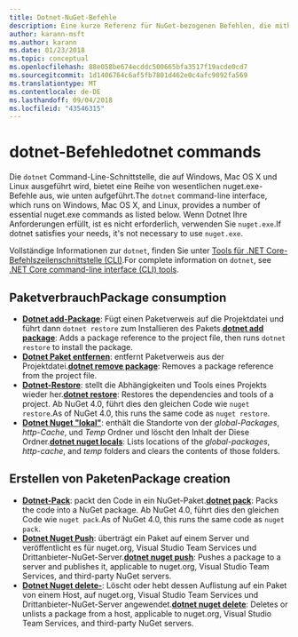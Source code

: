```yaml
---
title: Dotnet-NuGet-Befehle
description: Eine kurze Referenz für NuGet-bezogenen Befehlen, die mithilfe der Dotnet-Befehlszeilenschnittstelle werden soll.
author: karann-msft
ms.author: karann
ms.date: 01/23/2018
ms.topic: conceptual
ms.openlocfilehash: 88e058be674ecddc500665bfa3517f19acde0cd7
ms.sourcegitcommit: 1d1406764c6af5fb7801d462e0c4afc9092fa569
ms.translationtype: MT
ms.contentlocale: de-DE
ms.lasthandoff: 09/04/2018
ms.locfileid: "43546315"
---
```

# <a name="dotnet-commands"></a><span data-ttu-id="ed374-103">dotnet-Befehle</span><span class="sxs-lookup"><span data-stu-id="ed374-103">dotnet commands</span></span>

<span data-ttu-id="ed374-104">Die `dotnet` Command-Line-Schnittstelle, die auf Windows, Mac OS X und Linux ausgeführt wird, bietet eine Reihe von wesentlichen nuget.exe-Befehle aus, wie unten aufgeführt.</span><span class="sxs-lookup"><span data-stu-id="ed374-104">The `dotnet` command-line interface, which runs on Windows, Mac OS X, and Linux, provides a number of essential nuget.exe commands as listed below.</span></span> <span data-ttu-id="ed374-105">Wenn Dotnet Ihre Anforderungen erfüllt, ist es nicht erforderlich, verwenden Sie `nuget.exe`.</span><span class="sxs-lookup"><span data-stu-id="ed374-105">If dotnet satisfies your needs, it's not necessary to use `nuget.exe`.</span></span>

<span data-ttu-id="ed374-106">Vollständige Informationen zur `dotnet`, finden Sie unter [Tools für .NET Core-Befehlszeilenschnittstelle (CLI)](/dotnet/core/tools/?tabs=netcore2x).</span><span class="sxs-lookup"><span data-stu-id="ed374-106">For complete information on `dotnet`, see [.NET Core command-line interface (CLI) tools](/dotnet/core/tools/?tabs=netcore2x).</span></span>

## <a name="package-consumption"></a><span data-ttu-id="ed374-107">Paketverbrauch</span><span class="sxs-lookup"><span data-stu-id="ed374-107">Package consumption</span></span>

- <span data-ttu-id="ed374-108">[**Dotnet add-Package**](/dotnet/core/tools/dotnet-add-package): Fügt einen Paketverweis auf die Projektdatei und führt dann `dotnet restore` zum Installieren des Pakets.</span><span class="sxs-lookup"><span data-stu-id="ed374-108">[**dotnet add package**](/dotnet/core/tools/dotnet-add-package): Adds a package reference to the project file, then runs `dotnet restore` to install the package.</span></span>
- <span data-ttu-id="ed374-109">[**Dotnet Paket entfernen**](/dotnet/core/tools/dotnet-remove-package): entfernt Paketverweis aus der Projektdatei.</span><span class="sxs-lookup"><span data-stu-id="ed374-109">[**dotnet remove package**](/dotnet/core/tools/dotnet-remove-package): Removes a package reference from the project file.</span></span>
- <span data-ttu-id="ed374-110">[**Dotnet-Restore**](/dotnet/core/tools/dotnet-restore?tabs=netcore2x): stellt die Abhängigkeiten und Tools eines Projekts wieder her.</span><span class="sxs-lookup"><span data-stu-id="ed374-110">[**dotnet restore**](/dotnet/core/tools/dotnet-restore?tabs=netcore2x): Restores the dependencies and tools of a project.</span></span> <span data-ttu-id="ed374-111">Ab NuGet 4.0, führt dies den gleichen Code wie `nuget restore`.</span><span class="sxs-lookup"><span data-stu-id="ed374-111">As of NuGet 4.0, this runs the same code as `nuget restore`.</span></span>
- <span data-ttu-id="ed374-112">[**Dotnet Nuget "lokal"**](/dotnet/core/tools/dotnet-nuget-locals): enthält die Standorte von der *global-Packages*, *http-Cache*, und *Temp* Ordner und löscht den Inhalt der Diese Ordner.</span><span class="sxs-lookup"><span data-stu-id="ed374-112">[**dotnet nuget locals**](/dotnet/core/tools/dotnet-nuget-locals): Lists locations of the *global-packages*, *http-cache*, and *temp* folders and clears the contents of those folders.</span></span>

## <a name="package-creation"></a><span data-ttu-id="ed374-113">Erstellen von Paketen</span><span class="sxs-lookup"><span data-stu-id="ed374-113">Package creation</span></span>

- <span data-ttu-id="ed374-114">[**Dotnet-Pack**](/dotnet/core/tools/dotnet-pack?tabs=netcore2x): packt den Code in ein NuGet-Paket.</span><span class="sxs-lookup"><span data-stu-id="ed374-114">[**dotnet pack**](/dotnet/core/tools/dotnet-pack?tabs=netcore2x): Packs the code into a NuGet package.</span></span> <span data-ttu-id="ed374-115">Ab NuGet 4.0, führt dies den gleichen Code wie `nuget pack`.</span><span class="sxs-lookup"><span data-stu-id="ed374-115">As of NuGet 4.0, this runs the same code as `nuget pack`.</span></span>
- <span data-ttu-id="ed374-116">[**Dotnet Nuget Push**](/dotnet/core/tools/dotnet-nuget-push): überträgt ein Paket auf einem Server und veröffentlicht es für nuget.org, Visual Studio Team Services und Drittanbieter-NuGet-Server.</span><span class="sxs-lookup"><span data-stu-id="ed374-116">[**dotnet nuget push**](/dotnet/core/tools/dotnet-nuget-push): Pushes a package to a server and publishes it, applicable to nuget.org, Visual Studio Team Services, and third-party NuGet servers.</span></span>
- <span data-ttu-id="ed374-117">[**Dotnet Nuget delete-**](/dotnet/core/tools/dotnet-nuget-delete): Löscht oder hebt dessen Auflistung auf ein Paket von einem Host, auf nuget.org, Visual Studio Team Services und Drittanbieter-NuGet-Server angewendet.</span><span class="sxs-lookup"><span data-stu-id="ed374-117">[**dotnet nuget delete**](/dotnet/core/tools/dotnet-nuget-delete): Deletes or unlists a package from a host, applicable to nuget.org, Visual Studio Team Services, and third-party NuGet servers.</span></span>
